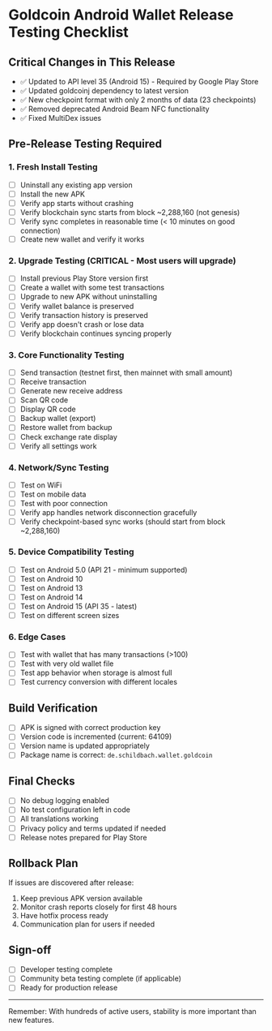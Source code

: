 # Goldcoin Android Wallet Release Testing Checklist

## Critical Changes in This Release
- ✅ Updated to API level 35 (Android 15) - Required by Google Play Store
- ✅ Updated goldcoinj dependency to latest version
- ✅ New checkpoint format with only 2 months of data (23 checkpoints)
- ✅ Removed deprecated Android Beam NFC functionality
- ✅ Fixed MultiDex issues

## Pre-Release Testing Required

### 1. Fresh Install Testing
- [ ] Uninstall any existing app version
- [ ] Install the new APK
- [ ] Verify app starts without crashing
- [ ] Verify blockchain sync starts from block ~2,288,160 (not genesis)
- [ ] Verify sync completes in reasonable time (< 10 minutes on good connection)
- [ ] Create new wallet and verify it works

### 2. Upgrade Testing (CRITICAL - Most users will upgrade)
- [ ] Install previous Play Store version first
- [ ] Create a wallet with some test transactions
- [ ] Upgrade to new APK without uninstalling
- [ ] Verify wallet balance is preserved
- [ ] Verify transaction history is preserved
- [ ] Verify app doesn't crash or lose data
- [ ] Verify blockchain continues syncing properly

### 3. Core Functionality Testing
- [ ] Send transaction (testnet first, then mainnet with small amount)
- [ ] Receive transaction
- [ ] Generate new receive address
- [ ] Scan QR code
- [ ] Display QR code
- [ ] Backup wallet (export)
- [ ] Restore wallet from backup
- [ ] Check exchange rate display
- [ ] Verify all settings work

### 4. Network/Sync Testing
- [ ] Test on WiFi
- [ ] Test on mobile data
- [ ] Test with poor connection
- [ ] Verify app handles network disconnection gracefully
- [ ] Verify checkpoint-based sync works (should start from block ~2,288,160)

### 5. Device Compatibility Testing
- [ ] Test on Android 5.0 (API 21 - minimum supported)
- [ ] Test on Android 10
- [ ] Test on Android 13
- [ ] Test on Android 14
- [ ] Test on Android 15 (API 35 - latest)
- [ ] Test on different screen sizes

### 6. Edge Cases
- [ ] Test with wallet that has many transactions (>100)
- [ ] Test with very old wallet file
- [ ] Test app behavior when storage is almost full
- [ ] Test currency conversion with different locales

## Build Verification
- [ ] APK is signed with correct production key
- [ ] Version code is incremented (current: 64109)
- [ ] Version name is updated appropriately
- [ ] Package name is correct: `de.schildbach.wallet.goldcoin`

## Final Checks
- [ ] No debug logging enabled
- [ ] No test configuration left in code
- [ ] All translations working
- [ ] Privacy policy and terms updated if needed
- [ ] Release notes prepared for Play Store

## Rollback Plan
If issues are discovered after release:
1. Keep previous APK version available
2. Monitor crash reports closely for first 48 hours
3. Have hotfix process ready
4. Communication plan for users if needed

## Sign-off
- [ ] Developer testing complete
- [ ] Community beta testing complete (if applicable)
- [ ] Ready for production release

---
Remember: With hundreds of active users, stability is more important than new features.